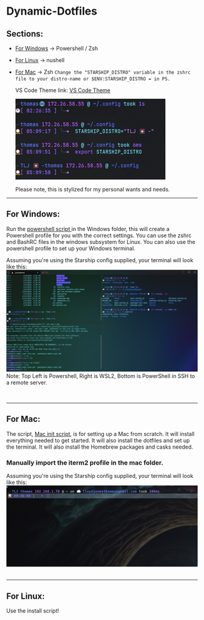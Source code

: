 # Dynamic-Dotfiles

## Sections:

- [For Windows](#for-windows) -> Powershell / Zsh
- [For Linux](#for-linux) -> nushell
- [For Mac](#for-mac) -> Zsh
  `Change the "STARSHIP_DISTRO" variable in the zshrc file to your distro-name or $ENV:STARSHIP_DISTRO = in PS.`

  VS Code Theme link: [VS Code Theme](https://marketplace.visualstudio.com/items?itemName=DynamicApproach.purple-night-tlj)

  ![](mac/ChangeEnvExample.png)

  Please note, this is stylized for my personal wants and needs.

---

## For Windows:

Run the [powershell script ](/windows/InstallChocolateyAndCreateProfile.ps1) in the Windows folder, this will create a Powershell profile for you with the correct settings. You can use the zshrc and BashRC files in the windows subsystem for Linux. You can also use the powershell profile to set up your Windows terminal.

Assuming you're using the Starship config supplied, your terminal will look like this:
![Windows Term](<windows/Screenshot 2023-06-12 014507.png>)
Note: Top Left is Powershell, Right is WSL2, Bottom is PowerShell in SSH to a remote server.

&nbsp;

---

## For Mac:

The script, [Mac init script](/mac/mac-init.sh), is for setting up a Mac from scratch. It will install everything needed to get started. It will also install the dotfiles and set up the terminal. It will also install the Homebrew packages and casks needed.

### Manually import the iterm2 profile in the mac folder.

Assuming you're using the Starship config supplied, your terminal will look like this:
![Mac Term](<mac/Screenshot 2023-06-12 at 1.46.48 AM.png>)
&nbsp;

---

## For Linux:

Use the install script!

&nbsp;

&nbsp;

&nbsp;

